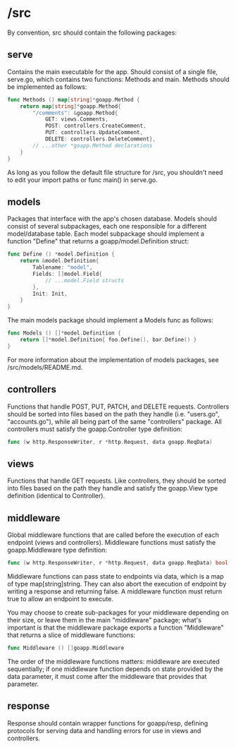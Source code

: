 # /src
By convention, src should contain the following packages:
## serve
Contains the main executable for the app. Should consist of a single
file, serve.go, which contains two functions: Methods and main.
Methods should be implemented as follows:
```go
func Methods () map[string]*goapp.Method {
	return map[string]*goapp.Method{
		"/comments": &goapp.Method{
			GET: views.Comments,
			POST: controllers.CreateComment,
			PUT: controllers.UpdateComment,
			DELETE: controllers.DeleteComment},
		// ...other *goapp.Method declarations
	}
}
```
As long as you follow the default file structure for /src, you shouldn't
need to edit your import paths or func main() in serve.go.
 
## models
Packages that interface with the app's chosen database.
Models should consist of several subpackages, each one responsible for a
different model/database table.
Each model subpackage should implement a function "Define" that returns a
goapp/model.Definition struct:
```go
func Define () *model.Definition {
	return &model.Definition{
		Tablename: "model",
		Fields: []model.Field{
			// ...model.Field structs
		},
		Init: Init,
	}
}
```
The main models package should implement a Models func as follows:
```go
func Models () []*model.Definition {
	return []*model.Definition{ foo.Define(), bar.Define() }
}
```
For more information about the implementation of models packages, see
/src/models/README.md.

## controllers
Functions that handle POST, PUT, PATCH, and DELETE requests.
Controllers should be sorted into files based on the path they handle
(i.e. "users.go", "accounts.go"), while all being part of the same
"controllers" package.
All controllers must satisfy the goapp.Controller type definition:
```go
func (w http.ResponseWriter, r *http.Request, data goapp.ReqData)
```
## views
Functions that handle GET requests.
Like controllers, they should be sorted into files based on the path they
handle and satisfy the goapp.View type definition (identical to Controller).

## middleware
Global middleware functions that are called before the execution of each
endpoint (views and controllers).
Middleware functions must satisfy the goapp.Middleware type definition:
```go
func (w http.ResponseWriter, r *http.Request, data goapp.ReqData) bool
```
Middleware functions can pass state to endpoints via data, which is a map of
type map[string]string. They can also abort the execution of endpoint by
writing a response and returning false. A middleware function must return
true to allow an endpoint to execute.

You may choose to create sub-packages for your middleware depending on their
size, or leave them in the main "middleware" package; what's important is that
the middleware package exports a function "Middleware" that returns a slice of middleware
functions:
```go
func Middleware () []goapp.Middleware
```
The order of the middleware functions matters: middleware are executed
sequentially; if one middleware function depends on state provided by the
data parameter, it must come after the middleware that provides that
parameter.

## response
Response should contain wrapper functions for goapp/resp, defining
protocols for serving data and handling errors for use in views and
controllers.

